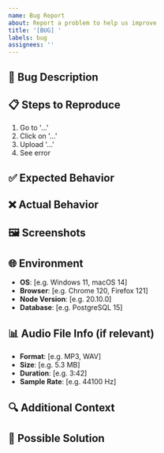 ```yaml
---
name: Bug Report
about: Report a problem to help us improve
title: '[BUG] '
labels: bug
assignees: ''
---
```


## 🐛 Bug Description
<!-- A clear description of what the bug is -->

## 📋 Steps to Reproduce
1. Go to '...'
2. Click on '...'
3. Upload '...'
4. See error

## ✅ Expected Behavior
<!-- What you expected to happen -->

## ❌ Actual Behavior
<!-- What actually happened -->

## 🖼️ Screenshots
<!-- If applicable, add screenshots -->

## 🌐 Environment
- **OS**: [e.g. Windows 11, macOS 14]
- **Browser**: [e.g. Chrome 120, Firefox 121]
- **Node Version**: [e.g. 20.10.0]
- **Database**: [e.g. PostgreSQL 15]

## 📊 Audio File Info (if relevant)
- **Format**: [e.g. MP3, WAV]
- **Size**: [e.g. 5.3 MB]
- **Duration**: [e.g. 3:42]
- **Sample Rate**: [e.g. 44100 Hz]

## 🔍 Additional Context
<!-- Any other context, error messages, console logs -->

## 🤔 Possible Solution
<!-- Optional: Suggest a fix if you have an idea -->
